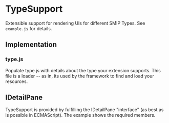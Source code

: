 # TypeSupport

Extensible support for rendering UIs for different SMIP Types. See `example.js` for details.

## Implementation

### type.js

Populate type.js with details about the type your extension supports. This file is a loader -- as in, its used by the framework to find and load your resources.

## IDetailPane

TypeSupport is provided by fulfilling the IDetailPane "interface" (as best as is possible in ECMAScript). The example shows the required members.